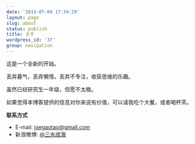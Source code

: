 ```yaml
---
date: '2013-07-04 17:34:29'
layout: page
slug: about
status: publish
title: 关于
wordpress_id: '37'
group: navigation
---
```



这是一个全新的开始。

丢弃暮气，丢弃懒惰，丢弃不专注，收获思维的乐趣。

虽然已经研究生一年级，但愿不太晚。


如果觉得本博客提供的信息对你来说有价值，可以请我吃个大餐，或者喝杯茶。

**联系方式**

* E-mail: joegaotao@gmail.com
* 新浪微博: [@三水成海](http://weibo.com/u/1869812215)




